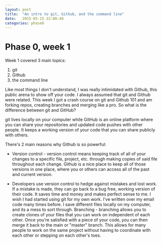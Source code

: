 ```yaml
---
layout: post
title:  "An intro to git, Github, and the command line"
date:   2015-05-15 22:08:40
categories: phase0
---
```


# Phase 0, week 1

Week 1 covered 3 main topics:

1. git
2. Github
3. the command line

Like most things I don't understand, I was really intimidated with Github, this public arena to show off your code. I always assumed that git and Github were related. This week I got a crash course on git and Github 101 and am forking repos, creating branches and merging like a pro. So what is the difference between git and GitHub?

git lives locally on your computer while GitHub is an online platform where you can share your repositories and updated code pushes with other people. It keeps a working version of your code that you can share publicly with others.

There's 2 main reasons why Github is so powerful:

+ Version control - version control means keeping track of all of your changes to a specific file, project, etc. through making copies of said file throughout each change. Github is a nice place to keep all of those versions in one place, where you or others can access all of the past and current version.

+ Developers use version control to hedge against mistakes and lost work. If a mistake is made, they can go back to a bug free, working version of their code. It saves time and money and makes perfect sense to me. I wish I had started using git for my own work. I’ve written over my email code many times before. I save different files locally on my computer, and its a mess to sort through.
Branching - branching allows you to create clones of your files that you can work on independent of each other. Once you're satisfied with a piece of your code, you can then merge it back to the main or "master" branch. This allows for many people to work on the same project without having to coordinate with each other or stepping on each other's toes.



